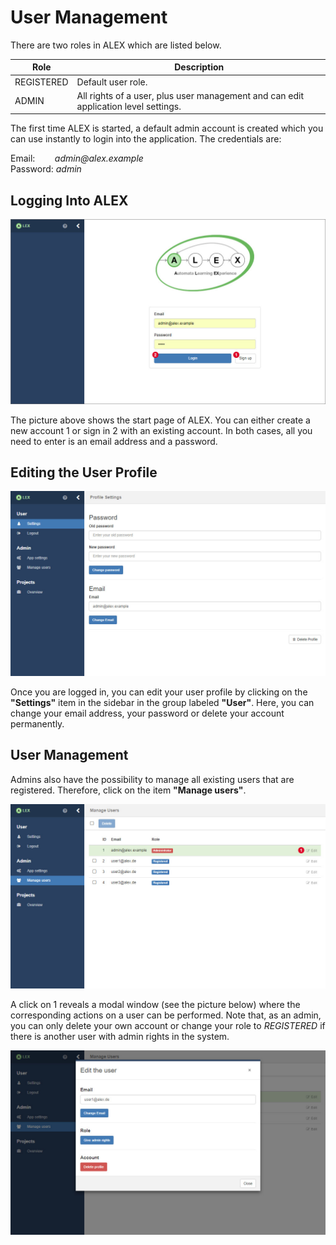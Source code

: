 # User Management

There are two roles in ALEX which are listed below.

| Role       | Description                                                                         |
|------------|-------------------------------------------------------------------------------------|
| REGISTERED | Default user role.                                                                  | 
| ADMIN      | All rights of a user, plus user management and can edit application level settings. |

The first time ALEX is started, a default admin account is created which you can use instantly to login into the application.
The credentials are:

<div class="alert alert-info">
    Email: &nbsp;&nbsp;&nbsp;&nbsp;&nbsp;&nbsp; <em>admin@alex.example</em><br>
    Password: <em>admin</em>
</div>

## Logging Into ALEX

![Login](assets/user-management/login.jpg)

The picture above shows the start page of ALEX. You can either create a new account <span class="label">1</span> or sign in <span class="label">2</span> with an existing account.
In both cases, all you need to enter is an email address and a password.

## Editing the User Profile

![Profile](assets/user-management/profile.jpg)

Once you are logged in, you can edit your user profile by clicking on the **"Settings"** item in the sidebar in the group labeled **"User"**.
Here, you can change your email address, your password or delete your account permanently.

## User Management

Admins also have the possibility to manage all existing users that are registered.
Therefore, click on the item **"Manage users"**.

![User Management 1](assets/user-management/user-management-1.jpg)

A click on <span class="label">1</span> reveals a modal window (see the picture below) where the corresponding actions on a user can be performed.
Note that, as an admin, you can only delete your own account or change your role to *REGISTERED* if there is another user with admin rights in the system.

![User Management 2](assets/user-management/user-management-2.jpg)